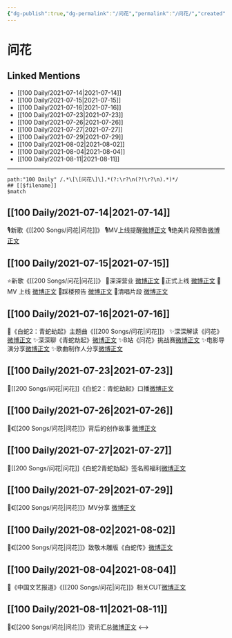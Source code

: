 ```yaml
---
{"dg-publish":true,"dg-permalink":"/问花","permalink":"/问花/","created":"2023-04-09T22:39:12.084+08:00","updated":"2023-04-10T15:59:39.336+08:00"}
---
```


# 问花

## Linked Mentions
- [[100 Daily/2021-07-14\|2021-07-14]]
- [[100 Daily/2021-07-15\|2021-07-15]]
- [[100 Daily/2021-07-16\|2021-07-16]]
- [[100 Daily/2021-07-23\|2021-07-23]]
- [[100 Daily/2021-07-26\|2021-07-26]]
- [[100 Daily/2021-07-27\|2021-07-27]]
- [[100 Daily/2021-07-29\|2021-07-29]]
- [[100 Daily/2021-08-02\|2021-08-02]]
- [[100 Daily/2021-08-04\|2021-08-04]]
- [[100 Daily/2021-08-11\|2021-08-11]]


---

```expander
path:"100 Daily" /.*\[\[问花\]\].*(?:\r?\n(?!\r?\n).*)*/
## [[$filename]]
$match
```
## [[100 Daily/2021-07-14\|2021-07-14]]
🎙新歌《[[200 Songs/问花\|问花]]》
🎙️MV上线提醒[微博正文](https://m.weibo.cn/6466290670/4658925267588392)
🎙️绝美片段预告[微博正文](https://m.weibo.cn/6466290670/4658996445188716)
## [[100 Daily/2021-07-15\|2021-07-15]]
⭐新歌《[[200 Songs/问花\|问花]]》
🌸深深营业 [微博正文](https://m.weibo.cn/6466290670/4659165345616201)
🌸正式上线 [微博正文](https://m.weibo.cn/6466290670/4659021732384292)
🌸 MV 上线 [微博正文](https://m.weibo.cn/6466290670/4659169532316402)
🌸踩楼预告 [微博正文](https://m.weibo.cn/6466290670/4659177535048222)
🌸清唱片段 [微博正文](https://m.weibo.cn/6466290670/4659199058904620)
## [[100 Daily/2021-07-16\|2021-07-16]]
🌊《白蛇2：青蛇劫起》主题曲《[[200 Songs/问花\|问花]]》
✨深深解读《问花》[微博正文](https://m.weibo.cn/6466290670/4659529998144615)
✨深深聊《青蛇劫起》[微博正文](https://m.weibo.cn/6466290670/4659531508353186)
✨B站《问花》挑战赛[微博正文](https://m.weibo.cn/6466290670/4659535414035092)
✨电影导演分享[微博正文](https://m.weibo.cn/6466290670/4659678786619549)
✨歌曲制作人分享[微博正文](https://m.weibo.cn/6466290670/4659678207804495)
## [[100 Daily/2021-07-23\|2021-07-23]]
🌟[[200 Songs/问花\|问花]]《白蛇2：青蛇劫起》口播[微博正文](https://m.weibo.cn/6466290670/4662087416545804)
## [[100 Daily/2021-07-26\|2021-07-26]]
💫《[[200 Songs/问花\|问花]]》背后的创作故事 [微博正文](https://m.weibo.cn/6466290670/4663220340525568)
## [[100 Daily/2021-07-27\|2021-07-27]]
💫[[200 Songs/问花\|问花]]《白蛇2青蛇劫起》签名照福利[微博正文](https://m.weibo.cn/6466290670/4663514176688278)

## [[100 Daily/2021-07-29\|2021-07-29]]
💫《[[200 Songs/问花\|问花]]》MV分享 [微博正文](https://m.weibo.cn/6466290670/4664251870875101)
## [[100 Daily/2021-08-02\|2021-08-02]]
🌟《[[200 Songs/问花\|问花]]》致敬木雕版《白蛇传》[微博正文](https://m.weibo.cn/6466290670/4665730752322829)
## [[100 Daily/2021-08-04\|2021-08-04]]
🌟《中国文艺报道》《[[200 Songs/问花\|问花]]》相关CUT[微博正文](https://m.weibo.cn/6466290670/4666508607490385)

## [[100 Daily/2021-08-11\|2021-08-11]]
🎵《[[200 Songs/问花\|问花]]》资讯汇总[微博正文](https://m.weibo.cn/6466290670/4669106626757536)
<-->